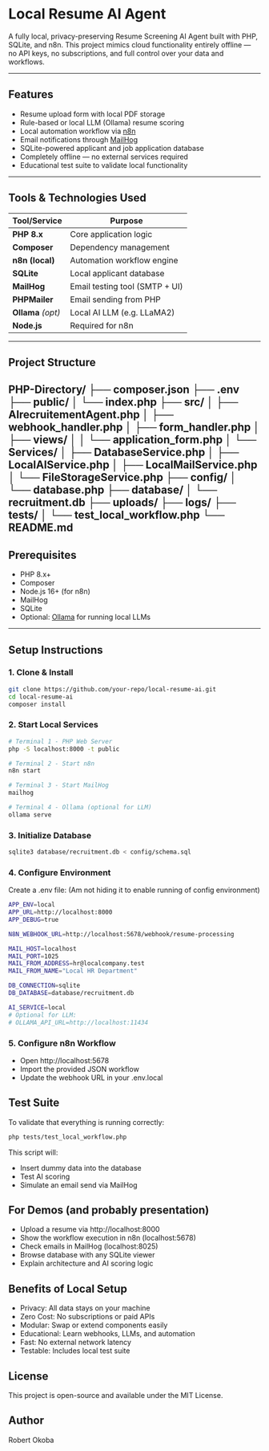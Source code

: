 #  Local Resume AI Agent

A fully local, privacy-preserving Resume Screening AI Agent built with PHP, SQLite, and n8n. This project mimics cloud functionality entirely offline — no API keys, no subscriptions, and full control over your data and workflows.

---

##  Features

- Resume upload form with local PDF storage
- Rule-based or local LLM (Ollama) resume scoring
- Local automation workflow via [n8n](https://n8n.io/)
- Email notifications through [MailHog](https://github.com/mailhog/MailHog)
- SQLite-powered applicant and job application database
- Completely offline — no external services required
- Educational test suite to validate local functionality

---

##  Tools & Technologies Used

| Tool/Service     | Purpose                          |
|------------------|----------------------------------|
| **PHP 8.x**       | Core application logic           |
| **Composer**      | Dependency management            |
| **n8n (local)**   | Automation workflow engine       |
| **SQLite**        | Local applicant database         |
| **MailHog**       | Email testing tool (SMTP + UI)   |
| **PHPMailer**     | Email sending from PHP           |
| **Ollama** *(opt)*| Local AI LLM (e.g. LLaMA2)       |
| **Node.js**       | Required for n8n                 |

---

##   Project Structure
PHP-Directory/
├── composer.json
├── .env
├── public/
│ └── index.php
├── src/
│ ├── AIrecruitementAgent.php
│ ├── webhook_handler.php
│ ├── form_handler.php
│ ├── views/
│ │ └── application_form.php
│ └── Services/
│ ├── DatabaseService.php
│ ├── LocalAIService.php
│ ├── LocalMailService.php
│ └── FileStorageService.php
├── config/
│ └── database.php
├── database/
│ └── recruitment.db
├── uploads/
├── logs/
├── tests/
│ └── test_local_workflow.php
└── README.md
---

##   Prerequisites

- PHP 8.x+
- Composer
- Node.js 16+ (for n8n)
- MailHog
- SQLite
- Optional: [Ollama](https://ollama.com/) for running local LLMs

---

##   Setup Instructions

### 1. Clone & Install

```bash
git clone https://github.com/your-repo/local-resume-ai.git
cd local-resume-ai
composer install
```

### 2. Start Local Services

```bash
# Terminal 1 - PHP Web Server
php -S localhost:8000 -t public

# Terminal 2 - Start n8n
n8n start

# Terminal 3 - Start MailHog
mailhog

# Terminal 4 - Ollama (optional for LLM)
ollama serve
```

### 3. Initialize Database

```bash
sqlite3 database/recruitment.db < config/schema.sql
```

### 4. Configure Environment
Create a .env file: (Am not hiding it to enable running of config environment)
```bash
APP_ENV=local
APP_URL=http://localhost:8000
APP_DEBUG=true

N8N_WEBHOOK_URL=http://localhost:5678/webhook/resume-processing

MAIL_HOST=localhost
MAIL_PORT=1025
MAIL_FROM_ADDRESS=hr@localcompany.test
MAIL_FROM_NAME="Local HR Department"

DB_CONNECTION=sqlite
DB_DATABASE=database/recruitment.db

AI_SERVICE=local
# Optional for LLM:
# OLLAMA_API_URL=http://localhost:11434
```

### 5. Configure n8n Workflow
- Open http://localhost:5678
- Import the provided JSON workflow
- Update the webhook URL in your .env.local

## Test Suite
To validate that everything is running correctly:
```bash
php tests/test_local_workflow.php
```
This script will:

- Insert dummy data into the database
- Test AI scoring
- Simulate an email send via MailHog

## For Demos (and probably presentation)

- Upload a resume via http://localhost:8000
- Show the workflow execution in n8n (localhost:5678)
- Check emails in MailHog (localhost:8025)
- Browse database with any SQLite viewer
- Explain architecture and AI scoring logic

## Benefits of Local Setup
- Privacy: All data stays on your machine
- Zero Cost: No subscriptions or paid APIs
- Modular: Swap or extend components easily
- Educational: Learn webhooks, LLMs, and automation
- Fast: No external network latency
- Testable: Includes local test suite

## License
This project is open-source and available under the MIT License.

## Author
Robert Okoba
   
